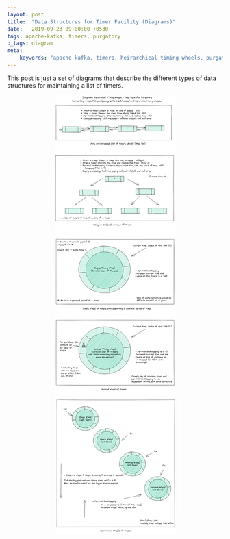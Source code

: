 ```yaml
---
layout: post
title:  "Data Structures for Timer Facility (Diagrams)"
date:   2019-09-23 09:00:00 +0530
tags: apache-kafka, timers, purgatory
p_tags: diagram
meta:
    keywords: "apache kafka, timers, heirarchical timing wheels, purgatory"
---
```

This post is just a set of diagrams that describe the different types of data structures for maintaining a list of timers.
<div>
    <p align="center">
        <img src="../assets/images/timers.png" />
    </p>
</div>
